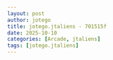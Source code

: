```yaml
---
layout: post
author: jotego
title: jotego.jtaliens - 701515f
date: 2025-10-10
categories: [Arcade, jtaliens]
tags: [jotego.jtaliens]
---
```


